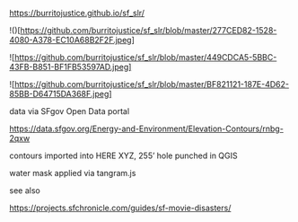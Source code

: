 https://burritojustice.github.io/sf_slr/

!()[https://github.com/burritojustice/sf_slr/blob/master/277CED82-1528-4080-A378-EC10A68B2F2F.jpeg]

![https://github.com/burritojustice/sf_slr/blob/master/449CDCA5-5BBC-43FB-B851-BF1FB53597AD.jpeg]

![https://github.com/burritojustice/sf_slr/blob/master/BF821121-187E-4D62-85BB-D64715DA368F.jpeg]

data via SFgov Open Data portal

https://data.sfgov.org/Energy-and-Environment/Elevation-Contours/rnbg-2qxw

contours imported into HERE XYZ, 255’ hole punched in QGIS

water mask applied via tangram.js

see also

https://projects.sfchronicle.com/guides/sf-movie-disasters/
